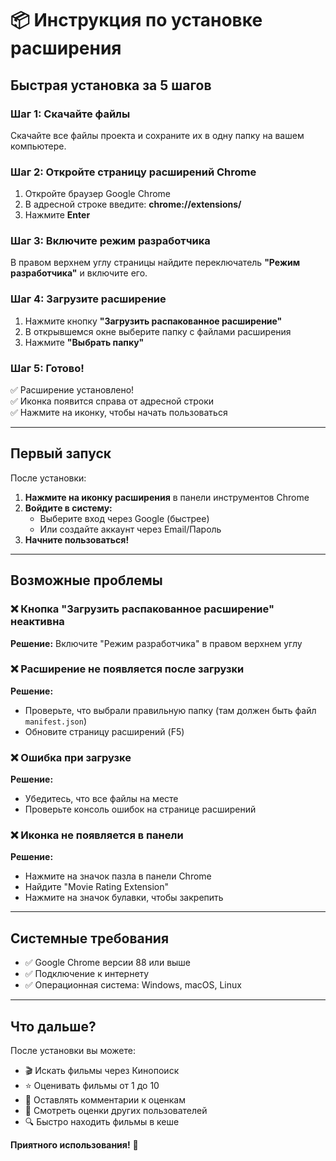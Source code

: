 # 📦 Инструкция по установке расширения

## Быстрая установка за 5 шагов

### Шаг 1: Скачайте файлы
Скачайте все файлы проекта и сохраните их в одну папку на вашем компьютере.

### Шаг 2: Откройте страницу расширений Chrome
1. Откройте браузер Google Chrome
2. В адресной строке введите: **chrome://extensions/**
3. Нажмите **Enter**

### Шаг 3: Включите режим разработчика
В правом верхнем углу страницы найдите переключатель **"Режим разработчика"** и включите его.

### Шаг 4: Загрузите расширение
1. Нажмите кнопку **"Загрузить распакованное расширение"**
2. В открывшемся окне выберите папку с файлами расширения
3. Нажмите **"Выбрать папку"**

### Шаг 5: Готово!
✅ Расширение установлено!  
✅ Иконка появится справа от адресной строки  
✅ Нажмите на иконку, чтобы начать пользоваться

---

## Первый запуск

После установки:

1. **Нажмите на иконку расширения** в панели инструментов Chrome
2. **Войдите в систему:**
   - Выберите вход через Google (быстрее)
   - Или создайте аккаунт через Email/Пароль
3. **Начните пользоваться!**

---

## Возможные проблемы

### ❌ Кнопка "Загрузить распакованное расширение" неактивна
**Решение:** Включите "Режим разработчика" в правом верхнем углу

### ❌ Расширение не появляется после загрузки
**Решение:** 
- Проверьте, что выбрали правильную папку (там должен быть файл `manifest.json`)
- Обновите страницу расширений (F5)

### ❌ Ошибка при загрузке
**Решение:**
- Убедитесь, что все файлы на месте
- Проверьте консоль ошибок на странице расширений

### ❌ Иконка не появляется в панели
**Решение:**
- Нажмите на значок пазла в панели Chrome
- Найдите "Movie Rating Extension"
- Нажмите на значок булавки, чтобы закрепить

---

## Системные требования

- ✅ Google Chrome версии 88 или выше
- ✅ Подключение к интернету
- ✅ Операционная система: Windows, macOS, Linux

---

## Что дальше?

После установки вы можете:
- 🎬 Искать фильмы через Кинопоиск
- ⭐ Оценивать фильмы от 1 до 10
- 💬 Оставлять комментарии к оценкам
- 👥 Смотреть оценки других пользователей
- 🔍 Быстро находить фильмы в кеше

**Приятного использования!** 🎉
